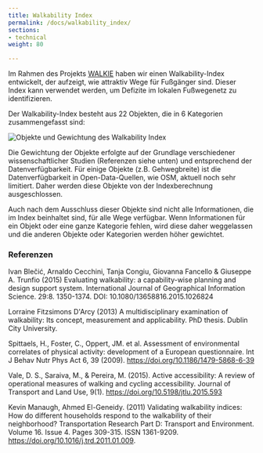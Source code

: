 ```yaml
---
title: Walkability Index
permalink: /docs/walkability_index/
sections:
- technical
weight: 80

---
```


Im Rahmen des Projekts [WALKIE](../../posts/2021-04-06-walkability-index/) haben wir einen Walkability-Index entwickelt, der aufzeigt, wie attraktiv Wege für Fußgänger sind. Dieser Index kann verwendet werden, um Defizite im lokalen Fußwegenetz zu identifizieren. 

Der Walkability-Index besteht aus 22 Objekten, die in 6 Kategorien zusammengefasst sind:

![Objekte und Gewichtung des Walkability Index](/images/docs/technical_documentation/walkability_index/indicators_de.webp "Walkability Objekte and Gewichtungsfaktoren")

Die Gewichtung der Objekte erfolgte auf der Grundlage verschiedener wissenschaftlicher Studien (Referenzen siehe unten) und entsprechend der Datenverfügbarkeit. Für einige Objekte (z.B. Gehwegbreite) ist die Datenverfügbarkeit in Open-Data-Quellen, wie OSM, aktuell noch sehr limitiert. Daher werden diese Objekte von der Indexberechnung ausgeschlossen. 

Auch nach dem Ausschluss dieser Objekte sind nicht alle Informationen, die im Index beinhaltet sind, für alle Wege verfügbar. Wenn Informationen für ein Objekt oder eine ganze Kategorie fehlen, wird diese daher weggelassen und die anderen Objekte oder Kategorien werden höher gewichtet. 


### Referenzen

 Ivan Blečić, Arnaldo Cecchini, Tanja Congiu, Giovanna Fancello & Giuseppe A. Trunfio (2015) Evaluating walkability: a capability-wise planning and design support system. International Journal of Geographical Information Science. 29:8. 1350-1374. DOI: 10.1080/13658816.2015.1026824 

 Lorraine Fitzsimons D'Arcy (2013) A multidisciplinary examination of walkability: Its concept, measurement and applicability. PhD thesis. Dublin City University.

 Spittaels, H., Foster, C., Oppert, JM. et al. Assessment of environmental correlates of physical activity: development of a European questionnaire. Int J Behav Nutr Phys Act 6, 39 (2009). https://doi.org/10.1186/1479-5868-6-39

 Vale, D. S., Saraiva, M., & Pereira, M. (2015). Active accessibility: A review of operational measures of walking and cycling accessibility. Journal of Transport and Land Use, 9(1). https://doi.org/10.5198/jtlu.2015.593

 Kevin Manaugh, Ahmed El-Geneidy. (2011) Validating walkability indices: How do different households respond to the walkability of their neighborhood? Transportation Research Part D: Transport and Environment. Volume 16. Issue 4. Pages 309-315. ISSN 1361-9209. https://doi.org/10.1016/j.trd.2011.01.009.
